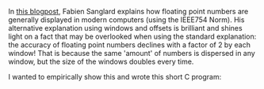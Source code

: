 In [this blogpost](http://fabiensanglard.net/floating_point_visually_explained/), Fabien Sanglard explains how floating point numbers are generally displayed in modern computers (using the IEEE754 Norm).
His alternative explanation using windows and offsets is brilliant and shines light on a fact that may be overlooked when using the standard explanation: the accuracy of floating point numbers declines with a factor of 2 by each window!
That is because the same 'amount' of numbers is dispersed in any window, but the size of the windows doubles every time.

I wanted to empirically show this and wrote this short C program:

<script src="https://gist.github.com/medium-endian/49d58525be9ff7738d6a8dc281649642.js"></script>
